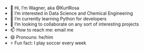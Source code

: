 - 👋 Hi, I’m Wagner, aka @KurtRosa
- 👀 I’m interested in Data Science and Chemical Engineering
- 🌱 I’m currently learning Python for developers
- 💞️ I’m looking to collaborate on any sort of interesting projects 
- 📫 How to reach me: email me
- 😄 Pronouns: he/him
- ⚡ Fun fact: I play soccer every week

<!---
KurtRosa/KurtRosa is a ✨ special ✨ repository because its `README.md` (this file) appears on your GitHub profile.
You can click the Preview link to take a look at your changes.
--->
